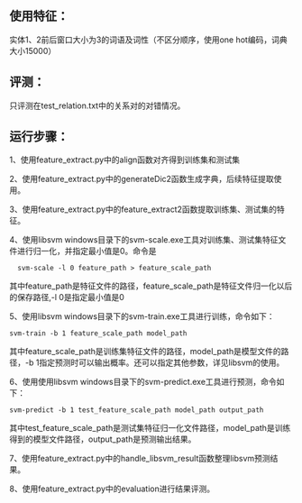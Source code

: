 ## 使用特征：
  
   实体1、2前后窗口大小为3的词语及词性（不区分顺序，使用one hot编码，词典大小15000）

## 评测：
  
   只评测在test_relation.txt中的关系对的对错情况。

## 运行步骤：

 1、使用feature_extract.py中的align函数对齐得到训练集和测试集

 2、使用feature_extract.py中的generateDic2函数生成字典，后续特征提取使用。
 
 3、使用feature_extract.py中的feature_extract2函数提取训练集、测试集的特征。
 
 4、使用libsvm windows目录下的svm-scale.exe工具对训练集、测试集特征文件进行归一化，并指定最小值是0。命令是
      
      svm-scale -l 0 feature_path > feature_scale_path
   其中feature_path是特征文件的路径，feature_scale_path是特征文件归一化以后的保存路径,-l 0是指定最小值是0
  
 5、使用libsvm windows目录下的svm-train.exe工具进行训练，命令如下：
 
    svm-train -b 1 feature_scale_path model_path 
 
 其中feature_scale_path是训练集特征文件的路径，model_path是模型文件的路径，-b 1指定预测时可以输出概率。还可以指定其他参数，详见libsvm的使用。
 
 6、使用使用libsvm windows目录下的svm-predict.exe工具进行预测，命令如下：
    
    svm-predict -b 1 test_feature_scale_path model_path output_path
 
 其中test_feature_scale_path是测试集特征归一化文件路径，model_path是训练得到的模型文件路径，output_path是预测输出结果。
  
 7、使用feature_extract.py中的handle_libsvm_result函数整理libsvm预测结果。

 8、使用feature_extract.py中的evaluation进行结果评测。